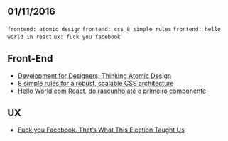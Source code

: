 01/11/2016
----------

`frontend: atomic design` `frontend: css 8 simple rules` `frontend: hello world in react` `ux: fuck you facebook`

## Front-End

- [Development for Designers: Thinking Atomic Design](https://webdesign.tutsplus.com/articles/development-for-designers-introduction-part-2--cms-27287)
- [8 simple rules for a robust, scalable CSS architecture](https://github.com/jareware/css-architecture/blob/master/README.md)
- [Hello World com React, do rascunho até o primeiro componente](http://tableless.com.br/hello-world-com-react-do-rascunho-ate-o-primeiro-componente/)

## UX

- [Fuck you Facebook. That’s What This Election Taught Us](https://bullshit.ist/fuck-you-facebook-thats-what-this-election-taught-us-aa6f3697d470#.je59rkon1)
